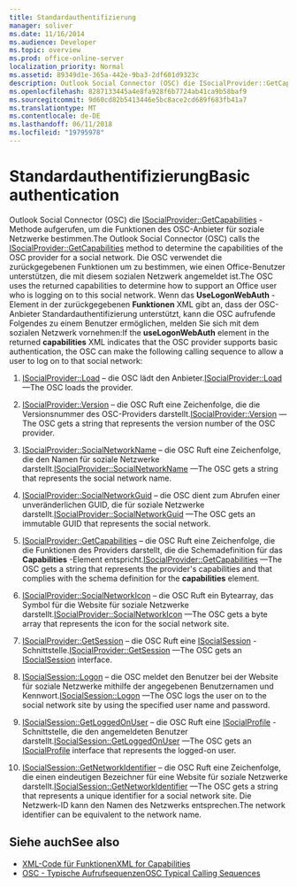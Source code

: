 ```yaml
---
title: Standardauthentifizierung
manager: soliver
ms.date: 11/16/2014
ms.audience: Developer
ms.topic: overview
ms.prod: office-online-server
localization_priority: Normal
ms.assetid: 89349d1e-365a-442e-9ba3-2df601d9323c
description: Outlook Social Connector (OSC) die ISocialProvider::GetCapabilities-Methode aufgerufen, um die Funktionen des OSC-Anbieter für soziale Netzwerke bestimmen.
ms.openlocfilehash: 8287133445a4e8fa928f6b7724ab41ca9b58baf9
ms.sourcegitcommit: 9d60cd82b5413446e5bc8ace2cd689f683fb41a7
ms.translationtype: MT
ms.contentlocale: de-DE
ms.lasthandoff: 06/11/2018
ms.locfileid: "19795978"
---
```

# <a name="basic-authentication"></a><span data-ttu-id="229e6-103">Standardauthentifizierung</span><span class="sxs-lookup"><span data-stu-id="229e6-103">Basic authentication</span></span>

<span data-ttu-id="229e6-104">Outlook Social Connector (OSC) die [ISocialProvider::GetCapabilities](isocialprovider-getcapabilities.md) -Methode aufgerufen, um die Funktionen des OSC-Anbieter für soziale Netzwerke bestimmen.</span><span class="sxs-lookup"><span data-stu-id="229e6-104">The Outlook Social Connector (OSC) calls the [ISocialProvider::GetCapabilities](isocialprovider-getcapabilities.md) method to determine the capabilities of the OSC provider for a social network.</span></span> <span data-ttu-id="229e6-105">Die OSC verwendet die zurückgegebenen Funktionen um zu bestimmen, wie einen Office-Benutzer unterstützen, die mit diesem sozialen Netzwerk angemeldet ist.</span><span class="sxs-lookup"><span data-stu-id="229e6-105">The OSC uses the returned capabilities to determine how to support an Office user who is logging on to this social network.</span></span> <span data-ttu-id="229e6-106">Wenn das **UseLogonWebAuth** -Element in der zurückgegebenen **Funktionen** XML gibt an, dass der OSC-Anbieter Standardauthentifizierung unterstützt, kann die OSC aufrufende Folgendes zu einem Benutzer ermöglichen, melden Sie sich mit dem sozialen Netzwerk vornehmen:</span><span class="sxs-lookup"><span data-stu-id="229e6-106">If the **useLogonWebAuth** element in the returned **capabilities** XML indicates that the OSC provider supports basic authentication, the OSC can make the following calling sequence to allow a user to log on to that social network:</span></span> 
  
1. <span data-ttu-id="229e6-107">[ISocialProvider::Load](isocialprovider-load.md) – die OSC lädt den Anbieter.</span><span class="sxs-lookup"><span data-stu-id="229e6-107">[ISocialProvider::Load](isocialprovider-load.md) —The OSC loads the provider.</span></span> 
    
2. <span data-ttu-id="229e6-108">[ISocialProvider::Version](isocialprovider-version.md) – die OSC Ruft eine Zeichenfolge, die die Versionsnummer des OSC-Providers darstellt.</span><span class="sxs-lookup"><span data-stu-id="229e6-108">[ISocialProvider::Version](isocialprovider-version.md) —The OSC gets a string that represents the version number of the OSC provider.</span></span> 
    
3. <span data-ttu-id="229e6-109">[ISocialProvider::SocialNetworkName](isocialprovider-socialnetworkname.md) – die OSC Ruft eine Zeichenfolge, die den Namen für soziale Netzwerke darstellt.</span><span class="sxs-lookup"><span data-stu-id="229e6-109">[ISocialProvider::SocialNetworkName](isocialprovider-socialnetworkname.md) —The OSC gets a string that represents the social network name.</span></span> 
    
4. <span data-ttu-id="229e6-110">[ISocialProvider::SocialNetworkGuid](isocialprovider-socialnetworkguid.md) – die OSC dient zum Abrufen einer unveränderlichen GUID, die für soziale Netzwerke darstellt.</span><span class="sxs-lookup"><span data-stu-id="229e6-110">[ISocialProvider::SocialNetworkGuid](isocialprovider-socialnetworkguid.md) —The OSC gets an immutable GUID that represents the social network.</span></span> 
    
5. <span data-ttu-id="229e6-111">[ISocialProvider::GetCapabilities](isocialprovider-getcapabilities.md) – die OSC Ruft eine Zeichenfolge, die die Funktionen des Providers darstellt, die die Schemadefinition für das **Capabilities** -Element entspricht.</span><span class="sxs-lookup"><span data-stu-id="229e6-111">[ISocialProvider::GetCapabilities](isocialprovider-getcapabilities.md) —The OSC gets a string that represents the provider's capabilities and that complies with the schema definition for the **capabilities** element.</span></span> 
    
6. <span data-ttu-id="229e6-112">[ISocialProvider::SocialNetworkIcon](isocialprovider-socialnetworkicon.md) – die OSC Ruft ein Bytearray, das Symbol für die Website für soziale Netzwerke darstellt.</span><span class="sxs-lookup"><span data-stu-id="229e6-112">[ISocialProvider::SocialNetworkIcon](isocialprovider-socialnetworkicon.md) —The OSC gets a byte array that represents the icon for the social network site.</span></span> 
    
7. <span data-ttu-id="229e6-113">[ISocialProvider::GetSession](isocialprovider-getsession.md) – die OSC Ruft eine [ISocialSession](isocialsessioniunknown.md) -Schnittstelle.</span><span class="sxs-lookup"><span data-stu-id="229e6-113">[ISocialProvider::GetSession](isocialprovider-getsession.md) —The OSC gets an [ISocialSession](isocialsessioniunknown.md) interface.</span></span> 
    
8. <span data-ttu-id="229e6-114">[ISocialSession::Logon](isocialsession-logon.md) – die OSC meldet den Benutzer bei der Website für soziale Netzwerke mithilfe der angegebenen Benutzernamen und Kennwort.</span><span class="sxs-lookup"><span data-stu-id="229e6-114">[ISocialSession::Logon](isocialsession-logon.md) —The OSC logs the user on to the social network site by using the specified user name and password.</span></span> 
    
9. <span data-ttu-id="229e6-115">[ISocialSession::GetLoggedOnUser](isocialsession-getloggedonuser.md) – die OSC Ruft eine [ISocialProfile](isocialprovideriunknown.md) -Schnittstelle, die den angemeldeten Benutzer darstellt.</span><span class="sxs-lookup"><span data-stu-id="229e6-115">[ISocialSession::GetLoggedOnUser](isocialsession-getloggedonuser.md) —The OSC gets an [ISocialProfile](isocialprovideriunknown.md) interface that represents the logged-on user.</span></span> 
    
10. <span data-ttu-id="229e6-116">[ISocialSession::GetNetworkIdentifier](isocialsession-getnetworkidentifier.md) – die OSC Ruft eine Zeichenfolge, die einen eindeutigen Bezeichner für eine Website für soziale Netzwerke darstellt.</span><span class="sxs-lookup"><span data-stu-id="229e6-116">[ISocialSession::GetNetworkIdentifier](isocialsession-getnetworkidentifier.md) —The OSC gets a string that represents a unique identifier for a social network site.</span></span> <span data-ttu-id="229e6-117">Die Netzwerk-ID kann den Namen des Netzwerks entsprechen.</span><span class="sxs-lookup"><span data-stu-id="229e6-117">The network identifier can be equivalent to the network name.</span></span> 
    
## <a name="see-also"></a><span data-ttu-id="229e6-118">Siehe auch</span><span class="sxs-lookup"><span data-stu-id="229e6-118">See also</span></span>

- [<span data-ttu-id="229e6-119">XML-Code für Funktionen</span><span class="sxs-lookup"><span data-stu-id="229e6-119">XML for Capabilities</span></span>](xml-for-capabilities.md)
- [<span data-ttu-id="229e6-120">OSC - Typische Aufrufsequenzen</span><span class="sxs-lookup"><span data-stu-id="229e6-120">OSC Typical Calling Sequences</span></span>](osc-typical-calling-sequences.md)

